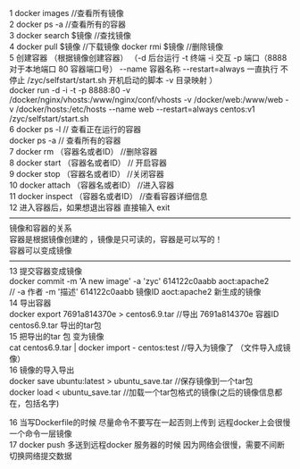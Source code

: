 1  docker images      //查看所有镜像  
2  docker ps  -a      //查看所有的容器  
3  docker search    $镜像    //查找镜像  
4  docker  pull   $镜像       //下载镜像        docker rmi    $镜像   //删除镜像   
5    创建容器 （根据镜像创建容器） 
（-d 后台运行  -t 终端  -i 交互   -p 端口（8888 对于本地端口 80 容器端口号）  --name  容器名称  --restart=always   一直执行 不停止   /zyc/selfstart/start.sh  开机启动的脚本 -v  目录映射  ）  
   docker run  -d -i -t  -p 8888:80   -v /docker/nginx/vhosts:/www/nginx/conf/vhosts -v /docker/web:/www/web  -v /docker/hosts:/etc/hosts   --name web  --restart=always  centos:v1   /zyc/selfstart/start.sh  
6  docker ps -l    // 查看正在运行的容器  
    docker ps  -a  // 查看所有的容器  
7  docker rm   （容器名或者ID）  //删除容器  
8  docker  start   （容器名或者ID）  // 开启容器  
9   docker stop    （容器名或者ID） //关闭容器  
10  docker attach    （容器名或者ID） //进入容器  
11   docker inspect   （容器名或者ID）    //查看容器详细信息  
12  进入容器后，如果想退出容器 直接输入 exit  
————————————————————————————————————  
镜像和容器的关系  
容器是根据镜像创建的 ，镜像是只可读的，容器是可以写的！  
容器可以变成镜像  
————————————————————————————————————  
13   提交容器变成镜像  
     docker commit -m 'A new image' -a 'zyc' 614122c0aabb aoct:apache2         
     // -a   作者   -m   '描述'   614122c0aabb 镜像ID     aoct:apache2 新生成的镜像  
14  导出容器  
    docker export 7691a814370e > centos6.9.tar     //导出 7691a814370e 容器ID   centos6.9.tar 导出的tar包     
15  把导出的tar 包 变为镜像     
 cat centos6.9.tar |  docker import - centos:test       //导入为镜像了  （文件导入成镜像）  
16  镜像的导入导出  
      docker save ubuntu:latest > ubuntu_save.tar    //保存镜像到一个tar包  
       docker load < ubuntu_save.tar      //加载一个tar包格式的镜像(之后的镜像信息都在，包括名字)  
       
 
 16 当写Dockerfile的时候 尽量命令不要写在一起否则上传到 远程docker上会很慢 一个命令一层镜像  
 17 docker push  多送到远程docker 服务器的时候 因为网络会很慢，需要不间断切换网络提交数据       